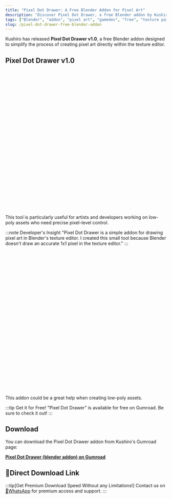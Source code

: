```yaml
---
title: "Pixel Dot Drawer: A Free Blender Addon for Pixel Art"
description: "Discover Pixel Dot Drawer, a free Blender addon by Kushiro that makes it easy to draw pixel art in the texture editor."
tags: ["Blender", "addon", "pixel art", "gamedev", "free", "texture painting", "Kushiro", "Pixel Dot Drawer"]
slug: /pixel-dot-drawer-free-blender-addon
---
```


Kushiro has released **Pixel Dot Drawer v1.0**, a free Blender addon designed to simplify the process of creating pixel art directly within the texture editor.

## Pixel Dot Drawer v1.0

![Pixel Dot Drawer UI](data:image/svg+xml,%3Csvg%20xmlns='http://www.w3.org/2000/svg'%20viewBox='0%200%20879%20762'%3E%3C/svg%3E)

This tool is particularly useful for artists and developers working on low-poly assets who need precise pixel-level control.

:::note Developer's Insight
"Pixel Dot Drawer is a simple addon for drawing pixel art in Blender's texture editor. I created this small tool because Blender doesn't draw an accurate 1x1 pixel in the texture editor."
:::

![Pixel Dot Drawer Example](data:image/svg+xml,%3Csvg%20xmlns='http://www.w3.org/2000/svg'%20viewBox='0%200%20879%20762'%3E%3C/svg%3E)

This addon could be a great help when creating low-poly assets.

:::tip Get it for Free!
"Pixel Dot Drawer" is available for free on Gumroad. Be sure to check it out!
:::

## Download

You can download the Pixel Dot Drawer addon from Kushiro's Gumroad page:

[**Pixel Dot Drawer (blender addon) on Gumroad**](https://kushiro.gumroad.com/l/pixel_dot_drawer?a=351642995)

## 🚀Direct Download Link
:::tip[Get Premium Download Speed Without any Limitations!]
Contact us on [💬WhatsApp](https://wa.me/+8613237610083) for premium  access and support.
:::
